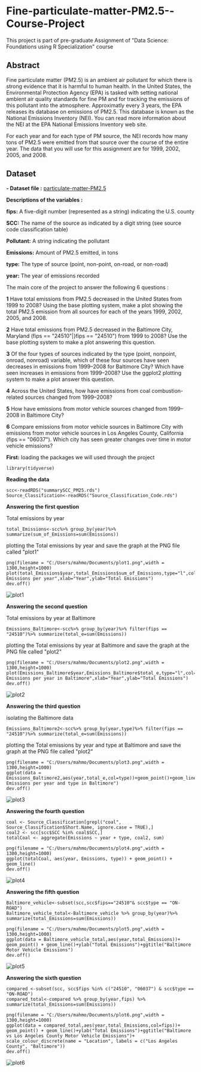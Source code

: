 # Fine-particulate-matter-PM2.5--Course-Project
This project is part of pre-graduate Assignment of "Data Science: Foundations using R Specialization" course

## Abstract

Fine particulate matter (PM2.5) is an ambient air pollutant for which there is strong evidence that it is harmful to human health. In the United States, the Environmental Protection Agency (EPA) is tasked with setting national ambient air quality standards for fine PM and for tracking the emissions of this pollutant into the atmosphere. Approximatly every 3 years, the EPA releases its database on emissions of PM2.5. This database is known as the National Emissions Inventory (NEI). You can read more information about the NEI at the EPA National Emissions Inventory web site.

For each year and for each type of PM source, the NEI records how many tons of PM2.5 were emitted from that source over the course of the entire year. The data that you will use for this assignment are for 1999, 2002, 2005, and 2008.

## Dataset
**- Dataset file :** [particulate-matter-PM2.5](https://d396qusza40orc.cloudfront.net/exdata%2Fdata%2FNEI_data.zip)

**Descriptions of the variables :**

**fips:** A five-digit number (represented as a string) indicating the U.S. county

**SCC:** The name of the source as indicated by a digit string (see source code classification table)

**Pollutant:** A string indicating the pollutant

**Emissions:** Amount of PM2.5 emitted, in tons

**type:** The type of source (point, non-point, on-road, or non-road)

**year:** The year of emissions recorded

The main core of the project to answer the following 6 questions :

**1** Have total emissions from PM2.5 decreased in the United States from 1999 to 2008? Using the base plotting system, make a plot showing the total PM2.5 emission from all sources for each of the years 1999, 2002, 2005, and 2008.

**2** Have total emissions from PM2.5 decreased in the Baltimore City, Maryland (fips == "24510"|}fips == "24510") from 1999 to 2008? Use the base plotting system to make a plot answering this question.

**3** Of the four types of sources indicated by the type (point, nonpoint, onroad, nonroad) variable, which of these four sources have seen decreases in emissions from 1999–2008 for Baltimore City? Which have seen increases in emissions from 1999–2008? Use the ggplot2 plotting system to make a plot answer this question.

**4** Across the United States, how have emissions from coal combustion-related sources changed from 1999–2008?

**5** How have emissions from motor vehicle sources changed from 1999–2008 in Baltimore City?

**6** Compare emissions from motor vehicle sources in Baltimore City with emissions from motor vehicle sources in Los Angeles County, California (fips == "06037"). Which city has seen greater changes over time in motor vehicle emissions?

**First:** loading the packages we will used through the project

```
library(tidyverse)
```

**Reading the data**

```
scc<-readRDS("summarySCC_PM25.rds")
Source_Classification<-readRDS("Source_Classification_Code.rds")
```

**Answering the first question**

Total emissions by year

```
total_Emissions<-scc%>% group_by(year)%>% summarize(sum_of_Emissions=sum(Emissions))
```

plotting the  Total emissions by year and save the graph at the PNG file called  "plot1"

```
png(filename = "C:/Users/mahmo/Documents/plot1.png",width = 1300,height=1000)
plot(total_Emissions$year,total_Emissions$sum_of_Emissions,type="l",col="red",main="Total Emissions per year",xlab="Year",ylab="Total Emissions")
dev.off()
```

![plot1](https://user-images.githubusercontent.com/41892582/186330144-87123872-655b-435d-9211-bdad1e9b2b95.png)

**Answering the second question**

Total emissions by year at Baltimore

```
Emissions_Baltimore<-scc%>% group_by(year)%>% filter(fips == "24510")%>% summarize(total_e=sum(Emissions))
```

plotting the  Total emissions by year at Baltimore and save the graph at the PNG file called  "plot2"

```
png(filename = "C:/Users/mahmo/Documents/plot2.png",width = 1300,height=1000)
plot(Emissions_Baltimore$year,Emissions_Baltimore$total_e,type="l",col="blue",main="Total Emissions per year in Baltimore",xlab="Year",ylab="Total Emissions")
dev.off()
```

![plot2](https://user-images.githubusercontent.com/41892582/186330787-20589cc7-3093-4ec3-a09d-87b897d63f5c.png)

**Answering the third question**

isolating the Baltimore data

```
Emissions_Baltimore2<-scc%>% group_by(year,type)%>% filter(fips == "24510")%>% summarize(total_e=sum(Emissions))
```
plotting the  Total emissions by year and type at Baltimore and save the graph at the PNG file called  "plot2"

```
png(filename = "C:/Users/mahmo/Documents/plot3.png",width = 1300,height=1000)
ggplot(data = Emissions_Baltimore2,aes(year,total_e,col=type))+geom_point()+geom_line()+ggtitle("Total Emissions per year and type in Baltimore")
dev.off()
```
![plot3](https://user-images.githubusercontent.com/41892582/186331354-d3f4b6a6-5382-4dfc-ab32-2f66294cea6a.png)

**Answering the fourth question**

```
coal <- Source_Classification[grepl("coal", Source_Classification$Short.Name, ignore.case = TRUE),]
coal2 <- scc[scc$SCC %in% coal$SCC,]
totalCoal <- aggregate(Emissions ~ year + type, coal2, sum)
```

```
png(filename = "C:/Users/mahmo/Documents/plot4.png",width = 1300,height=1000)
ggplot(totalCoal, aes(year, Emissions, type)) + geom_point() + geom_line()
dev.off()
```
![plot4](https://user-images.githubusercontent.com/41892582/186331694-d7188ed7-e605-4ddf-8053-bd46d5262858.png)

**Answering the fifth question**

```
Baltimore_vehicle<-subset(scc,scc$fips=="24510"& scc$type == "ON-ROAD")
Baltimore_vehicle_total<-Baltimore_vehicle %>% group_by(year)%>% summarize(total_Emissions=sum(Emissions))
```

```
png(filename = "C:/Users/mahmo/Documents/plot5.png",width = 1300,height=1000)
ggplot(data = Baltimore_vehicle_total,aes(year,total_Emissions))+ geom_point() + geom_line()+ylab("Total Emissions")+ggtitle("Baltimore Motor Vehicle Emissions")
dev.off()
```
![plot5](https://user-images.githubusercontent.com/41892582/186331838-4e578693-6c79-4e3a-8359-6b2a088c5684.png)

**Answering the sixth question**

```
compared <-subset(scc, scc$fips %in% c("24510", "06037") & scc$type == "ON-ROAD")
compared_total<-compared %>% group_by(year,fips) %>% summarize(total_Emissions=sum(Emissions))
```

```
png(filename = "C:/Users/mahmo/Documents/plot6.png",width = 1300,height=1000)
ggplot(data = compared_total,aes(year,total_Emissions,col=fips))+ geom_point() + geom_line()+ylab("Total Emissions")+ggtitle("Baltimore vs Los Angeles County Motor Vehicle Emissions")+ scale_colour_discrete(name = "Location", labels = c("Los Angeles County", "Baltimore"))
dev.off()
```
![plot6](https://user-images.githubusercontent.com/41892582/186331986-d0637e6a-637c-495d-854a-c9c05391acf3.png)
